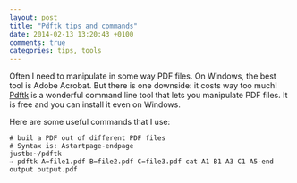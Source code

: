```yaml
---
layout: post
title: "Pdftk tips and commands"
date: 2014-02-13 13:20:43 +0100
comments: true
categories: tips, tools
---
```


Often I need to manipulate in some way PDF files. On Windows, the best tool is Adobe Acrobat. But there is one downside: it costs way too much!
[Pdftk](http://www.pdflabs.com/tools/pdftk-the-pdf-toolkit/) is a wonderful command line tool that lets you manipulate PDF files. It is free and you can install it even on Windows.


Here are some useful commands that I use:

```
# buil a PDF out of different PDF files
# Syntax is: Astartpage-endpage
justb:~/pdftk
⇒ pdftk A=file1.pdf B=file2.pdf C=file3.pdf cat A1 B1 A3 C1 A5-end output output.pdf
```


